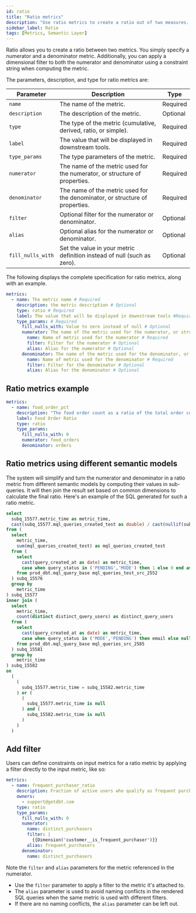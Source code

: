 ```yaml
---
id: ratio
title: "Ratio metrics"
description: "Use ratio metrics to create a ratio out of two measures. "
sidebar_label: Ratio
tags: [Metrics, Semantic Layer]
---
```


Ratio allows you to create a ratio between two metrics. You simply specify a numerator and a denominator metric. Additionally, you can apply a dimensional filter to both the numerator and denominator using a constraint string when computing the metric. 

 The parameters, description, and type for ratio metrics are: 

| Parameter | Description | Type |
| --------- | ----------- | ---- |
| `name` | The name of the metric. | Required |
| `description` | The description of the metric. | Optional |
| `type` | The type of the metric (cumulative, derived, ratio, or simple). | Required |
| `label` | The value that will be displayed in downstream tools. | Required |
| `type_params` | The type parameters of the metric. | Required |
| `numerator` | The name of the metric used for the numerator, or structure of properties. | Required |
| `denominator` |  The name of the metric used for the denominator, or structure of properties. | Required  |
| `filter` | Optional filter for the numerator or denominator. | Optional |
| `alias` | Optional alias for the numerator or denominator. | Optional |
| `fill_nulls_with` | Set the value in your metric definition instead of null (such as zero). | Optional |

The following displays the complete specification for ratio metrics, along with an example.

```yaml
metrics:
  - name: The metric name # Required
    description: the metric description # Optional
    type: ratio # Required
    label: The value that will be displayed in downstream tools #Required
    type_params: # Required
      fill_nulls_with: Value to zero instead of null # Optional
      numerator: The name of the metric used for the numerator, or structure of properties # Required
        name: Name of metric used for the numerator # Required
        filter: Filter for the numerator # Optional
        alias: Alias for the numerator # Optional
      denominator: The name of the metric used for the denominator, or structure of properties # Required
        name: Name of metric used for the denominator # Required
        filter: Filter for the denominator # Optional
        alias: Alias for the denominator # Optional
```

## Ratio metrics example

```yaml
metrics:
  - name: food_order_pct
    description: "The food order count as a ratio of the total order count"
    label: Food Order Ratio
    type: ratio
    type_params: 
      fill_nulls_with: 0
      numerator: food_orders
      denominator: orders
```

## Ratio metrics using different semantic models

The system will simplify and turn the numerator and denominator in a ratio metric from different semantic models by computing their values in sub-queries. It will then join the result set based on common dimensions to calculate the final ratio. Here's an example of the SQL generated for such a ratio metric.


```sql
select
  subq_15577.metric_time as metric_time,
  cast(subq_15577.mql_queries_created_test as double) / cast(nullif(subq_15582.distinct_query_users, 0) as double) as mql_queries_per_active_user
from (
  select
    metric_time,
    sum(mql_queries_created_test) as mql_queries_created_test
  from (
    select
      cast(query_created_at as date) as metric_time,
      case when query_status in ('PENDING','MODE') then 1 else 0 end as mql_queries_created_test
    from prod_dbt.mql_query_base mql_queries_test_src_2552 
  ) subq_15576
  group by
    metric_time
) subq_15577
inner join (
  select
    metric_time,
    count(distinct distinct_query_users) as distinct_query_users
  from (
    select
      cast(query_created_at as date) as metric_time,
      case when query_status in ('MODE','PENDING') then email else null end as distinct_query_users
    from prod_dbt.mql_query_base mql_queries_src_2585 
  ) subq_15581
  group by
    metric_time
) subq_15582
on
  (
    (
      subq_15577.metric_time = subq_15582.metric_time
    ) or (
      (
        subq_15577.metric_time is null
      ) and (
        subq_15582.metric_time is null
      )
    )
  )
```

## Add filter

Users can define constraints on input metrics for a ratio metric by applying a filter directly to the input metric, like so:

```yaml
metrics:
  - name: frequent_purchaser_ratio
    description: Fraction of active users who qualify as frequent purchasers
    owners:
      - support@getdbt.com
    type: ratio
    type_params:
      fill_nulls_with: 0
      numerator:
        name: distinct_purchasers
        filter: |
          {{Dimension('customer__is_frequent_purchaser')}}
        alias: frequent_purchasers
      denominator:
        name: distinct_purchasers
```

Note the `filter` and `alias` parameters for the metric referenced in the numerator. 
- Use the `filter` parameter to apply a filter to the metric it's attached to. 
- The `alias` parameter is used to avoid naming conflicts in the rendered SQL queries when the same metric is used with different filters. 
- If there are no naming conflicts, the `alias` parameter can be left out.
